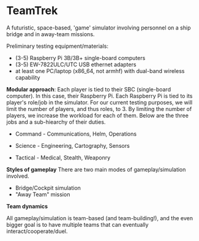 # TeamTrek
A futuristic, space-based, 'game' simulator involving personnel on a ship bridge and in away-team missions.

Preliminary testing equipment/materials:
 - (3-5) Raspberry Pi 3B/3B+ single-board computers
 - (3-5) EW-7822ULC/UTC USB ethernet adapters
 - at least one PC/laptop (x86_64, not armhf) with dual-band wireless capability

**Modular approach**:
Each player is tied to their SBC (single-board computer). In this case, their Raspberry Pi. Each Raspberry Pi is tied to its player's role/job in the simulator. For our current testing purposes, we will limit the number of players, and thus roles, to 3. By limiting the number of players, we increase the workload for each of them. Below are the three jobs and a sub-hiearchy of their duties.

 - Command - Communications, Helm, Operations

 - Science - Engineering, Cartography, Sensors

 - Tactical - Medical, Stealth, Weaponry


**Styles of gameplay**
There are two main modes of gameplay/simulation involved.

 - Bridge/Cockpit simulation
 - "Away Team" mission

**Team dynamics**

All gameplay/simulation is team-based (and team-building!), and the even bigger goal is to have multiple teams that can eventually interact/cooperate/duel.

